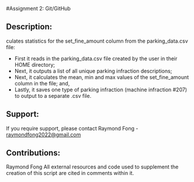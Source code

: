 #Assignment 2: Git/GitHub

## Description:
culates statistics for the set_fine_amount column from the parking_data.csv file:
- First it reads in the parking_data.csv file created by the user in their HOME directory;
- Next, it outputs a list of all unique parking infraction descriptions;
- Next, it calculates the mean, min and max values of the set_fine_amount column in the file; and,
- Lastly, it saves one type of parking infraction (machine infraction #207) to output to a separate .csv file.

## Support:
If you require support, please contact Raymond Fong - raymondfong2022@gmail.com

## Contributions:
Raymond Fong
All external resources and code used to supplement the creation of this script are cited in comments within it.